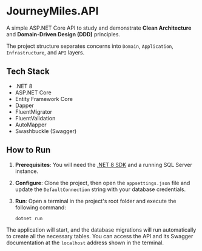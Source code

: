 # JourneyMiles.API

A simple ASP.NET Core API to study and demonstrate **Clean Architecture** and **Domain-Driven Design (DDD)** principles.

The project structure separates concerns into `Domain`, `Application`, `Infrastructure`, and `API` layers.

## Tech Stack

- .NET 8
- ASP.NET Core
- Entity Framework Core
- Dapper
- FluentMigrator
- FluentValidation
- AutoMapper
- Swashbuckle (Swagger)

## How to Run

1.  **Prerequisites**: You will need the [.NET 8 SDK](https://dotnet.microsoft.com/download/dotnet/8.0) and a running SQL Server instance.

2.  **Configure**: Clone the project, then open the `appsettings.json` file and update the `DefaultConnection` string with your database credentials.

3.  **Run**: Open a terminal in the project's root folder and execute the following command:
    ```sh
    dotnet run
    ```

The application will start, and the database migrations will run automatically to create all the necessary tables. You can access the API and its Swagger documentation at the `localhost` address shown in the terminal.